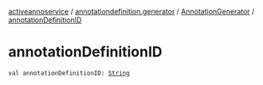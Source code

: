 [activeannoservice](../../index.md) / [annotationdefinition.generator](../index.md) / [AnnotationGenerator](index.md) / [annotationDefinitionID](./annotation-definition-i-d.md)

# annotationDefinitionID

`val annotationDefinitionID: `[`String`](https://kotlinlang.org/api/latest/jvm/stdlib/kotlin/-string/index.html)